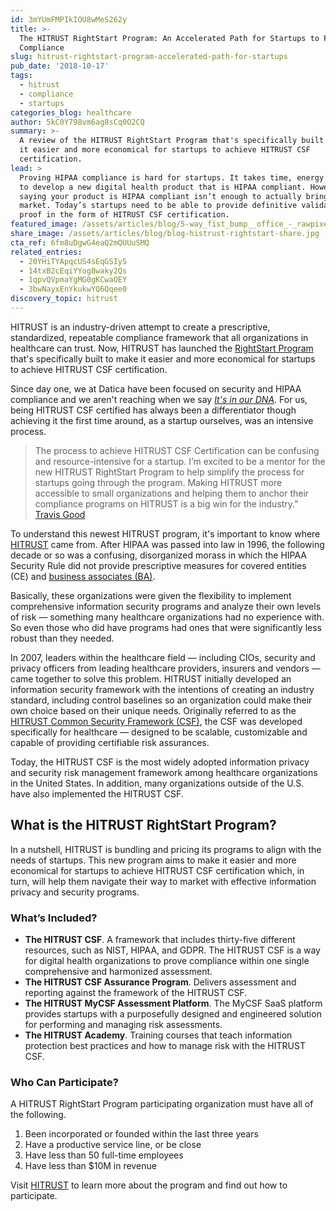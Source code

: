 ```yaml
---
id: 3mYUmFMPIkIOU8wMeS262y
title: >-
  The HITRUST RightStart Program: An Accelerated Path for Startups to Prove
  Compliance
slug: hitrust-rightstart-program-accelerated-path-for-startups
pub_date: '2018-10-17'
tags:
  - hitrust
  - compliance
  - startups
categories_blog: healthcare
author: 5kC0Y798vm6ag8sCq0O2CQ
summary: >-
  A review of the HITRUST RightStart Program that's specifically built to make
  it easier and more economical for startups to achieve HITRUST CSF
  certification.
lead: >
  Proving HIPAA compliance is hard for startups. It takes time, energy and money
  to develop a new digital health product that is HIPAA compliant. However, just
  saying your product is HIPAA compliant isn’t enough to actually bring it to
  market. Today’s startups need to be able to provide definitive validation and
  proof in the form of HITRUST CSF certification. 
featured_image: /assets/articles/blog/5-way_fist_bump__office_-_rawpixel-653764-unsplash.jpg
share_image: /assets/articles/blog/blog-histrust-rightstart-share.jpg
cta_ref: 6fm8uDgwG4eaQ2mQUUuSMQ
related_entries:
  - 20YHiTYApqcUS4sEqGSIyS
  - 14txB2cEqiYYog8waky2Qs
  - 1qpvQVpmaYgMG0gKCwaOEY
  - 3bwNayxEnYkukwYQ6Qqee0
discovery_topic: hitrust
---
```

HITRUST is an industry-driven attempt to create a prescriptive, standardized, repeatable compliance framework that all organizations in healthcare can trust. Now, HITRUST has launched the [RightStart Program](https://hitrustalliance.net/new-hitrust-program-help-start-ups-information-privacy-security/) that's specifically built to make it easier and more economical for startups to achieve HITRUST CSF certification.

Since day one, we at Datica have been focused on security and HIPAA compliance and we aren't reaching when we say _[It's in our DNA](https://datica.com/compliance/)_. For us, being HITRUST CSF certified has always been a differentiator though achieving it the first time around, as a startup ourselves, was an intensive process. 

> The process to achieve HITRUST CSF Certification can be confusing and resource-intensive for a startup. I’m excited to be a mentor for the new HITRUST RightStart Program to help simplify the process for startups going through the program. Making HITRUST more accessible to small organizations and helping them to anchor their compliance programs on HITRUST is a big win for the industry.”   [Travis Good](https://datica.com/about/travis/)

To understand this newest HITRUST program, it's important to know where [HITRUST](https://datica.com/discover/hitrust/) came from. After HIPAA was passed into law in 1996, the following decade or so was a confusing, disorganized morass in which the HIPAA Security Rule did not provide prescriptive measures for covered entities (CE) and [business associates (BA)](https://datica.com/blog/3-common-misconceptions-about-business-associate-agreements/). 

Basically, these organizations were given the flexibility to implement comprehensive information security programs and analyze their own levels of risk — something many healthcare organizations had no experience with. So even those who did have programs had ones that were significantly less robust than they needed.

In 2007, leaders within the healthcare field — including CIOs, security and privacy officers from leading healthcare providers, insurers and vendors — came together to solve this problem. HITRUST initially developed an information security framework with the intentions of creating an industry standard, including control baselines so an organization could make their own choice based on their unique needs. Originally referred to as the [HITRUST Common Security Framework (CSF)](http://content.datica.com/what-is-the-hitrust-framework), the CSF was developed specifically for healthcare — designed to be scalable, customizable and capable of providing certifiable risk assurances.

Today, the HITRUST CSF is the most widely adopted information privacy and security risk management framework among healthcare organizations in the United States. In addition, many organizations outside of the U.S. have also implemented the HITRUST CSF.

## What is the HITRUST RightStart Program?

In a nutshell, HITRUST is bundling and pricing its programs to align with the needs of startups. This new program aims to make it easier and more economical for startups to achieve HITRUST CSF certification which, in turn, will help them navigate their way to market with effective information privacy and security programs.

### What’s Included?

* __The HITRUST CSF__. A framework that includes thirty-five different resources, such as NIST, HIPAA, and GDPR. The HITRUST CSF is a way for digital health organizations to prove compliance within one single comprehensive and harmonized assessment. 
* __The HITRUST CSF Assurance Program__. Delivers assessment and reporting against the framework of the HITRUST CSF. 
* __The HITRUST MyCSF Assessment Platform__. The MyCSF SaaS platform provides startups with a purposefully designed and engineered solution for performing and managing risk assessments. 
* __The HITRUST Academy__. Training courses that teach information protection best practices and how to manage risk with the HITRUST CSF.

### Who Can Participate?
 
A HITRUST RightStart Program participating organization must have all of the following.
 
1. Been incorporated or founded within the last three years 
2. Have a productive service line, or be close 
3. Have less than 50 full-time employees
4. Have less than $10M in revenue

Visit [HITRUST](https://hitrustalliance.net/right-start-program/) to learn more about the program and find out how to participate. 


  
